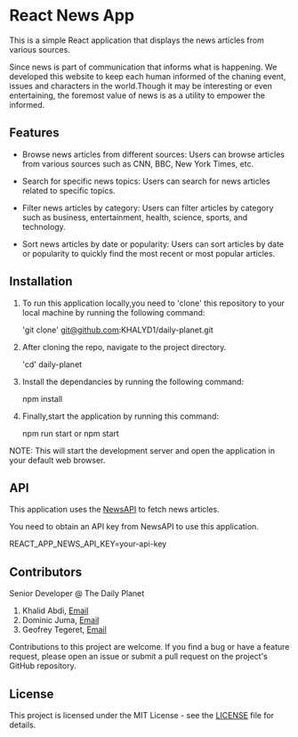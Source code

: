 # React News App

This is a simple React application that displays the news articles from various sources. 

Since news is part of communication that informs what is happening. We developed this website to keep each human informed of the chaning event, issues and characters in the world.Though it may be interesting or even entertaining, the foremost value of news is as a utility to empower the informed.

## Features

* Browse news articles from different sources: Users can browse articles from various sources such as CNN, BBC, New York Times, etc.
* Search for specific news topics: Users can search for news articles related to specific topics.
* Filter news articles by category: Users can filter articles by category such as business, entertainment, health, science, sports, and technology.

* Sort news articles by date or popularity:  Users can sort articles by date or popularity to quickly find the most recent or most popular articles.

## Installation

1. To run this application locally,you need to 'clone' this repository to your local machine by running the following command:

     'git clone' git@github.com:KHALYD1/daily-planet.git

2. After cloning the repo, navigate to the project directory.

     'cd' daily-planet

3.  Install the dependancies by running the following command:

     npm install

4. Finally,start the application by running this command:

     npm run start or npm start

 NOTE: This will start the development server and open the application in your default web browser.
   

## API

This application uses the [NewsAPI](https://newsapi.org/) to fetch news articles. 

You need to obtain an API key from NewsAPI to use this application.

REACT_APP_NEWS_API_KEY=your-api-key


## Contributors
Senior Developer @ The Daily Planet

1. Khalid Abdi, [Email](khalyddyce@icloud.com)
2. Dominic Juma, [Email](jumawafuladominic@gmail.com)
3. Geofrey Tegeret, [Email](georeece000@gmail.com)

Contributions to this project are welcome. If you find a bug or have a feature request, please open an issue or submit a pull request on the project's GitHub repository.

## License

This project is licensed under the MIT License - see the [LICENSE](LICENSE) file for details.

